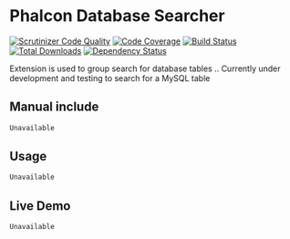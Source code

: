 # Phalcon Database Searcher

[![Scrutinizer Code Quality](https://scrutinizer-ci.com/g/stanislav-web/Searcher/badges/quality-score.png?b=master)](https://scrutinizer-ci.com/g/stanislav-web/Searcher/?branch=master) [![Code Coverage](https://scrutinizer-ci.com/g/stanislav-web/Searcher/badges/coverage.png?b=master)](https://scrutinizer-ci.com/g/stanislav-web/Searcher/?branch=master) [![Build Status](https://scrutinizer-ci.com/g/stanislav-web/Searcher/badges/build.png?b=master)](https://scrutinizer-ci.com/g/stanislav-web/Searcher/build-status/master) [![Total Downloads](https://poser.pugx.org/stanislav-web/phalcon-searcher/downloads.svg)](https://packagist.org/packages/stanislav-web/phalcon-searcher) [![Dependency Status](https://www.versioneye.com/user/projects/547ed3528674a4bdbf000105/badge.svg?style=flat)](https://www.versioneye.com/user/projects/547ed3528674a4bdbf000105)

Extension is used to group search for database tables .. Currently under development and testing to search for a MySQL table

## Manual include

```php
Unavailable
```
## Usage

```php
Unavailable
```
## Live Demo

```php
Unavailable
```
